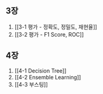 ## 3장
1. [[3-1 평가 - 정확도, 정밀도, 재현율]]
2. [[3-2 평가 - F1 Score, ROC]]
## 4장
1. [[4-1 Decision Tree]]
2. [[4-2 Ensemble Learning]]
3. [[4-3 부스팅]]